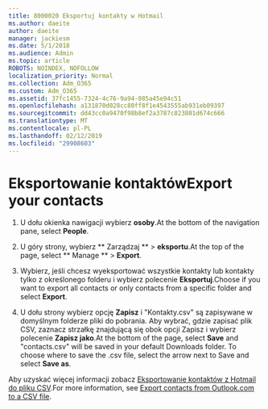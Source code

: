 ```yaml
---
title: 8000020 Eksportuj kontakty w Hotmail
ms.author: daeite
author: daeite
manager: jackiesm
ms.date: 5/1/2018
ms.audience: Admin
ms.topic: article
ROBOTS: NOINDEX, NOFOLLOW
localization_priority: Normal
ms.collection: Adm_O365
ms.custom: Adm_O365
ms.assetid: 37fc1455-7324-4c76-9a94-085a45e94c51
ms.openlocfilehash: a131870d028cc80ff8f1e4543555ab931eb09397
ms.sourcegitcommit: dd43cc0a9470f98b8ef2a3787c823801d674c666
ms.translationtype: MT
ms.contentlocale: pl-PL
ms.lasthandoff: 02/12/2019
ms.locfileid: "29908603"
---
```

# <a name="export-your-contacts"></a><span data-ttu-id="f1564-102">Eksportowanie kontaktów</span><span class="sxs-lookup"><span data-stu-id="f1564-102">Export your contacts</span></span>

1. <span data-ttu-id="f1564-103">U dołu okienka nawigacji wybierz **osoby**.</span><span class="sxs-lookup"><span data-stu-id="f1564-103">At the bottom of the navigation pane, select **People**.</span></span>
    
2. <span data-ttu-id="f1564-104">U góry strony, wybierz \*\* Zarządzaj \*\* \> **eksportu**.</span><span class="sxs-lookup"><span data-stu-id="f1564-104">At the top of the page, select \*\* Manage \*\* \> **Export**.</span></span>
    
3. <span data-ttu-id="f1564-105">Wybierz, jeśli chcesz wyeksportować wszystkie kontakty lub kontakty tylko z określonego folderu i wybierz polecenie **Eksportuj**.</span><span class="sxs-lookup"><span data-stu-id="f1564-105">Choose if you want to export all contacts or only contacts from a specific folder and select **Export**.</span></span> 
    
4. <span data-ttu-id="f1564-p101">U dołu strony wybierz opcję **Zapisz** i "Kontakty.csv" są zapisywane w domyślnym folderze pliki do pobrania. Aby wybrać, gdzie zapisać plik CSV, zaznacz strzałkę znajdującą się obok opcji Zapisz i wybierz polecenie **Zapisz jako**.</span><span class="sxs-lookup"><span data-stu-id="f1564-p101">At the bottom of the page, select **Save** and "contacts.csv" will be saved in your default Downloads folder. To choose where to save the .csv file, select the arrow next to Save and select **Save as**.</span></span> 
    
<span data-ttu-id="f1564-108">Aby uzyskać więcej informacji zobacz [Eksportowanie kontaktów z Hotmail do pliku CSV](https://go.microsoft.com/fwlink/p/?linkid=873137).</span><span class="sxs-lookup"><span data-stu-id="f1564-108">For more information, see [Export contacts from Outlook.com to a CSV file](https://go.microsoft.com/fwlink/p/?linkid=873137).</span></span>
  

